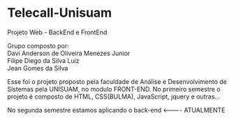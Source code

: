 # Telecall-Unisuam
Projeto Web - BackEnd e FrontEnd


Grupo composto por:
<br>
Davi Anderson de Oliveira Menezes Junior
<br>
Filipe Diego da Silva Luiz
<br>
Jean Gomes da Silva


Esse foi o  projeto proposto pela faculdade de Análise e Desenvolvimento de Sistemas pela UNISUAM, no modulo FRONT-END. 
No primeiro semestre o projeto é composto de HTML, CSS(BULMA), JavaScript, jquery e outras...

No segunda semestre estamos aplicando o back-end <---- ATUALMENTE





